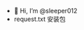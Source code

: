 - 👋 Hi, I’m @sleeper012
- request.txt 安装包
<!---
sleeper012/sleeper012 is a ✨ special ✨ repository because its `README.md` (this file) appears on your GitHub profile.
You can click the Preview link to take a look at your changes.
--->
